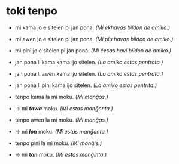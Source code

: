 # toki tenpo

* mi kama jo e sitelen pi jan pona. *(Mi ekhavas bildon de amiko.)*
* mi awen jo e sitelen pi jan pona. *(Mi plu havas bildon de amiko.)*
* mi pini jo e sitelen pi jan pona. *(Mi ĉesas havi bildon de amiko.)*

* jan pona li kama kama ijo sitelen. *(La amiko estas pentrota.)*
* jan pona li awen kama ijo sitelen. *(La amiko estas pentrata.)*
* jan pona li pini kama ijo sitelen. *(La amiko estas pentrita.)*

* tenpo kama la mi moku. *(Mi manĝos.)*
 * → mi ***tawa*** moku. *(Mi estas manĝonta.)*
* tenpo awen la mi moku. *(Mi manĝas.)*
 * → mi ***lon*** moku. *(Mi estas manĝanta.)*
* tenpo pini la mi moku. *(Mi manĝis.)*
 * → mi ***tan*** moku. *(Mi estas manĝinta.)*

